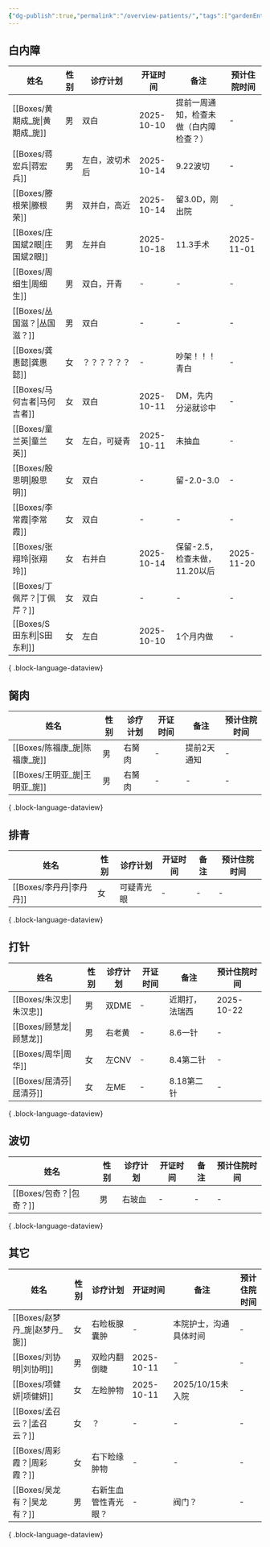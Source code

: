```yaml
---
{"dg-publish":true,"permalink":"/overview-patients/","tags":["gardenEntry"]}
---
```



## 白内障
| 姓名                        | 性别 | 诊疗计划    | 开证时间       | 备注                  | 预计住院时间     |
| ------------------------- | -- | ------- | ---------- | ------------------- | ---------- |
| [[Boxes/黄期成_旎\|黄期成_旎]] | 男  | 双白      | 2025-10-10 | 提前一周通知，检查未做（白内障检查？） | \-         |
| [[Boxes/蒋宏兵\|蒋宏兵]]     | 男  | 左白，波切术后 | 2025-10-14 | 9.22波切              | \-         |
| [[Boxes/滕根荣\|滕根荣]]     | 男  | 双并白，高近  | 2025-10-14 | 留3.0D，刚出院           | \-         |
| [[Boxes/庄国斌2眼\|庄国斌2眼]] | 男  | 左并白     | 2025-10-18 | 11.3手术              | 2025-11-01 |
| [[Boxes/周细生\|周细生]]     | 男  | 双白，开青   | \-         | \-                  | \-         |
| [[Boxes/丛国滋？\|丛国滋？]]   | 男  | 双白      | \-         | \-                  | \-         |
| [[Boxes/龚惠懿\|龚惠懿]]     | 女  | ？？？？？？  | \-         | 吵架！！！青白             | \-         |
| [[Boxes/马何吉者\|马何吉者]]   | 女  | 双白      | 2025-10-11 | DM，先内分泌就诊中          | \-         |
| [[Boxes/童兰英\|童兰英]]     | 女  | 左白，可疑青  | 2025-10-11 | 未抽血                 | \-         |
| [[Boxes/殷思明\|殷思明]]     | 女  | 双白      | \-         | 留-2.0-3.0           | \-         |
| [[Boxes/李常霞\|李常霞]]     | 女  | 双白      | \-         | \-                  | \-         |
| [[Boxes/张翔玲\|张翔玲]]     | 女  | 右并白     | 2025-10-14 | 保留-2.5，检查未做，11.20以后 | 2025-11-20 |
| [[Boxes/丁佩芹？\|丁佩芹？]]   | 女  | 双白      | \-         | \-                  | \-         |
| [[Boxes/S田东利\|S田东利]]   | 女  | 左白      | 2025-10-10 | 1个月内做               | \-         |

{ .block-language-dataview}

## 胬肉
| 姓名                        | 性别 | 诊疗计划 | 开证时间 | 备注     | 预计住院时间 |
| ------------------------- | -- | ---- | ---- | ------ | ------ |
| [[Boxes/陈福康_旎\|陈福康_旎]] | 男  | 右胬肉  | \-   | 提前2天通知 | \-     |
| [[Boxes/王明亚_旎\|王明亚_旎]] | 男  | 右胬肉  | \-   | \-     | \-     |

{ .block-language-dataview}


## 排青
| 姓名                    | 性别 | 诊疗计划  | 开证时间 | 备注 | 预计住院时间 |
| --------------------- | -- | ----- | ---- | -- | ------ |
| [[Boxes/李丹丹\|李丹丹]] | 女  | 可疑青光眼 | \-   | \- | \-     |

{ .block-language-dataview}


## 打针 
| 姓名                    | 性别 | 诊疗计划 | 开证时间 | 备注      | 预计住院时间     |
| --------------------- | -- | ---- | ---- | ------- | ---------- |
| [[Boxes/朱汉忠\|朱汉忠]] | 男  | 双DME | \-   | 近期打，法瑞西 | 2025-10-22 |
| [[Boxes/顾慧龙\|顾慧龙]] | 男  | 右老黄  | \-   | 8.6一针   | \-         |
| [[Boxes/周华\|周华]]   | 女  | 左CNV | \-   | 8.4第二针  | \-         |
| [[Boxes/屈清芬\|屈清芬]] | 女  | 左ME  | \-   | 8.18第二针 | \-         |

{ .block-language-dataview}

## 波切
| 姓名                    | 性别 | 诊疗计划 | 开证时间 | 备注 | 预计住院时间 |
| --------------------- | -- | ---- | ---- | -- | ------ |
| [[Boxes/包奇？\|包奇？]] | 男  | 右玻血  | \-   | \- | \-     |

{ .block-language-dataview}

## 其它
| 姓名                        | 性别 | 诊疗计划       | 开证时间       | 备注            | 预计住院时间 |
| ------------------------- | -- | ---------- | ---------- | ------------- | ------ |
| [[Boxes/赵梦丹_旎\|赵梦丹_旎]] | 女  | 右睑板腺囊肿     | \-         | 本院护士，沟通具体时间   | \-     |
| [[Boxes/刘协明\|刘协明]]     | 男  | 双睑内翻倒睫     | 2025-10-11 | \-            | \-     |
| [[Boxes/项健妍\|项健妍]]     | 女  | 左睑肿物       | 2025-10-11 | 2025/10/15未入院 | \-     |
| [[Boxes/孟召云？\|孟召云？]]   | 女  | ？          | \-         | \-            | \-     |
| [[Boxes/周彩霞？\|周彩霞？]]   | 女  | 右下睑缘肿物     | \-         | \-            | \-     |
| [[Boxes/吴龙有？\|吴龙有？]]   | 男  | 右新生血管性青光眼？ | \-         | 阀门？           | \-     |

{ .block-language-dataview}